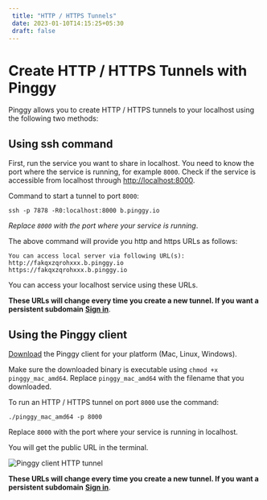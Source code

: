 ```yaml
---
 title: "HTTP / HTTPS Tunnels" 
 date: 2023-01-10T14:15:25+05:30 
 draft: false 
---
```


# Create HTTP / HTTPS Tunnels with Pinggy

Pinggy allows you to create HTTP / HTTPS tunnels to your localhost using the following two methods:

## Using ssh command

First, run the service you want to share in localhost. You need to know the port where the service is running, for example `8000`. Check if the service is accessible from localhost through <a href="http://localhost:8080" target="_blank">http://localhost:8000</a>.

Command to start a tunnel to port `8000`:
<br>
```
ssh -p 7878 -R0:localhost:8000 b.pinggy.io
```

*Replace `8000` with the port where your service is running*.

The above command will provide you http and https URLs as follows:

```
You can access local server via following URL(s):
http://fakqxzqrohxxx.b.pinggy.io
https://fakqxzqrohxxx.b.pinggy.io
```

You can access your localhost service using these URLs.

**These URLs will change every time you create a new tunnel. If you want a persistent subdomain** <b><a target="_blank" href="http://dashboard.pinggy.io">Sign in</a></b>.



## Using the Pinggy client

<a href="https://pinggy.io/download/" target="_blank">Download</a> the Pinggy client for your platform (Mac, Linux, Windows).

Make sure the downloaded binary is executable using `chmod +x pinggy_mac_amd64`. Replace `pinggy_mac_amd64` with the filename that you downloaded.

To run an HTTP / HTTPS tunnel on port `8000` use the command:

```
./pinggy_mac_amd64 -p 8000
```

Replace `8000` with the port where your service is running in localhost.

You will get the public URL in the terminal.

![Pinggy client HTTP tunnel](/doc_img/pinggy_cli_http.jpg)



**These URLs will change every time you create a new tunnel. If you want a persistent subdomain** <b><a target="_blank" href="http://dashboard.pinggy.io">Sign in</a></b>.



